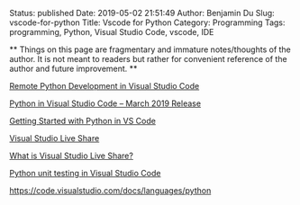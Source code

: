Status: published
Date: 2019-05-02 21:51:49
Author: Benjamin Du
Slug: vscode-for-python
Title: Vscode for Python
Category: Programming
Tags: programming, Python, Visual Studio Code, vscode, IDE

**
Things on this page are fragmentary and immature notes/thoughts of the author.
It is not meant to readers but rather for convenient reference of the author and future improvement.
**

[Remote Python Development in Visual Studio Code](https://devblogs.microsoft.com/python/remote-python-development-in-visual-studio-code/)

[Python in Visual Studio Code – March 2019 Release](https://devblogs.microsoft.com/python/python-in-visual-studio-code-march-2019-release/)

[Getting Started with Python in VS Code](https://code.visualstudio.com/docs/python/python-tutorial)

[Visual Studio Live Share](https://visualstudio.microsoft.com/services/live-share/)

[What is Visual Studio Live Share?](https://docs.microsoft.com/en-us/visualstudio/liveshare/)

[Python unit testing in Visual Studio Code](https://code.visualstudio.com/docs/python/unit-testing)




https://code.visualstudio.com/docs/languages/python

